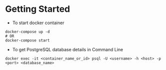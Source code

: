 # Getting Started

- To start docker container
```shell
docker-compose up -d
# OR
docker-compose start
```

- To get PostgreSQL database details in Command Line
```shell
docker exec -it <container_name_or_id> psql -U <username> -h <host> -p <port> <database_name>
```